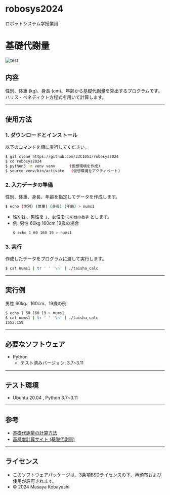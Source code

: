 # robosys2024
ロボットシステム学授業用

# **基礎代謝量**
![test](https://github.com/23C1053/robosys2024/actions/workflows/test.yml/badge.svg)

## 内容
性別、体重 (kg)、身長 (cm)、年齢から基礎代謝量を算出するプログラムです。
ハリス・ベネディクト方程式を用いて計算します。

---

## 使用方法

### 1. ダウンロードとインストール
以下のコマンドを順に実行してください。
```bash
$ git clone https://github.com/23C1053/robosys2024
$ cd robosys2024  
$ python3 -m venv venv  　　 (仮想環境を作成) 　
$ source venv/bin/activate   (仮想環境をアクティベート)　　
```

### 2. 入力データの準備
性別、体重、身長、年齢を指定してデータを作成します。
```bash
$ echo (性別) (体重) (身長) (年齢) > nums1
```
- 性別は、男性を `1`、女性を `その他の数字` とします。
- 例: 男性 60kg 160cm 19歳の場合
  ```bash
  $ echo 1 60 160 19 > nums1
  ```

### 3. 実行
作成したデータをプログラムに渡して実行します。
```bash
$ cat nums1 | tr ' ' '\n' | ./taisha_calc
```

---

## 実行例
男性 60kg、160cm、19歳の例:
```bash
$ echo 1 60 160 19 > nums1
$ cat nums1 | tr ' ' '\n' | ./taisha_calc
1552.159
```

---

## 必要なソフトウェア
- Python
  - テスト済みバージョン: 3.7~3.11

---

## テスト環境
- Ubuntu 20.04 , Python 3.7~3.11

---

## 参考
- [基礎代謝量の計算方法](https://www.sejuku.net/blog/23823)
- [高精度計算サイト (基礎代謝量)](https://keisan.casio.jp/exec/system/1161228736)

---

## ライセンス
- このソフトウェアパッケージは、3条項BSDライセンスの下、再頒布および使用が許可されます。
- © 2024 Masaya Kobayashi

